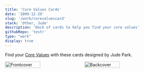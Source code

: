 ```yaml
---
title: 'Core Values Cards'
date: '2009-12-29'
slug: '/work/corevaluescard'
stack: 'Other, Jude'
description: 'Deck of cards to help you find your core values'
githubRepo: 'testr'
type: "work"  
display: true
---
```


Find your [Core Values](https://issuu.com/judepark/docs/bookofrevelations) with these cards designed by Jude Park.


<div style="display: flex; justify-content: space-between;">
  <img src="https://64.media.tumblr.com/475595e27a569cba5c00dfc32c0ffe61/0ee66976eedcfd2f-f5/s500x750/105eeca05ce23048b643d552fb23e6b983975268.pnj" alt="Frontcover" style="width: 48%;"/>
  <img src="https://64.media.tumblr.com/fb903e168f06090c0d0dd4ae07ed9363/0ee66976eedcfd2f-57/s500x750/d577a2eb7c33cce446dd10ce3609cdd8200b8ada.pnj" alt="Backcover" style="width: 48%;"/>
</div>
<br/>

